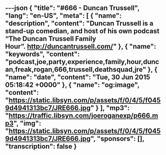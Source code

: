 ---json
{
  "title": "#666 - Duncan Trussell",
  "lang": "en-US",
  "meta": [
    {
      "name": "description",
      "content": "Duncan Trussell is a stand-up comedian, and host of his own podcast “The Duncan Trussell Family Hour”. http://duncantrussell.com/"
    },
    {
      "name": "keywords",
      "content": "podcast,joe,party,experience,family,hour,duncan,freak,rogan,666,trussell,deathsquad,jre"
    },
    {
      "name": "date",
      "content": "Tue, 30 Jun 2015 05:18:42 +0000"
    },
    {
      "name": "og:image",
      "content": "https://static.libsyn.com/p/assets/f/0/4/5/f0459d4941313bc7/JRE666.jpg"
    }
  ],
  "mp3": "https://traffic.libsyn.com/joeroganexp/p666.mp3",
  "img": "https://static.libsyn.com/p/assets/f/0/4/5/f0459d4941313bc7/JRE666.jpg",
  "sponsors": [],
  "transcription": false
}
---
<episode-header />

<timemark seconds="0" />

<transcribe-call-to-action />

<episode-footer />